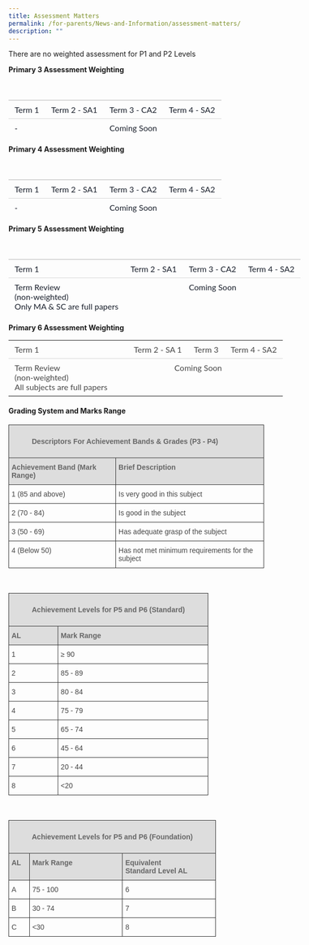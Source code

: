 ```yaml
---
title: Assessment Matters
permalink: /for-parents/News-and-Information/assessment-matters/
description: ""
---
```

There are no weighted assessment for P1 and P2 Levels  

**Primary 3 Assessment Weighting**
<table style="font-family: Lato; border-width: 0px; border-style: solid; border-color: var(--chakra-colors-gray-200); overflow-wrap: break-word; border-collapse: collapse; width: 647.891px; margin-bottom: 1em; color: rgb(26, 32, 44); font-size: 16px;">
	<thead style="box-sizing: border-box; border-width: 0px; border-style: solid; border-color: var(--chakra-colors-gray-200); overflow-wrap: break-word;">
		<tr style="box-sizing: border-box; border-width: 0px; border-style: solid; border-color: var(--chakra-colors-gray-200); overflow-wrap: break-word;">
			<th style="box-sizing: border-box; border-width: 0px 0px 2px; border-style: solid; border-color: rgb(214, 214, 214); overflow-wrap: break-word; text-align: left; border-image: initial; padding: 0.5em 0.75em; vertical-align: top; color: rgb(50, 50, 50);">&nbsp;</th>
			<th style="box-sizing: border-box; border-width: 0px 0px 2px; border-style: solid; border-color: rgb(214, 214, 214); overflow-wrap: break-word; text-align: left; border-image: initial; padding: 0.5em 0.75em; vertical-align: top; color: rgb(50, 50, 50);">&nbsp;</th>
			<th style="box-sizing: border-box; border-width: 0px 0px 2px; border-style: solid; border-color: rgb(214, 214, 214); overflow-wrap: break-word; text-align: left; border-image: initial; padding: 0.5em 0.75em; vertical-align: top; color: rgb(50, 50, 50);">&nbsp;</th>
			<th style="box-sizing: border-box; border-width: 0px 0px 2px; border-style: solid; border-color: rgb(214, 214, 214); overflow-wrap: break-word; text-align: left; border-image: initial; padding: 0.5em 0.75em; vertical-align: top; color: rgb(50, 50, 50);">&nbsp;</th>
		</tr>
	</thead>
	<tbody style="box-sizing: border-box; border-width: 0px; border-style: solid; border-color: var(--chakra-colors-gray-200); overflow-wrap: break-word;">
		<tr style="box-sizing: border-box; border-width: 0px; border-style: solid; border-color: var(--chakra-colors-gray-200); overflow-wrap: break-word;">
			<td style="box-sizing: border-box; border-width: 0px 0px 1px; border-style: solid; border-color: rgb(214, 214, 214); overflow-wrap: break-word; border-image: initial; padding: 0.5em 0.75em; vertical-align: top;">Term 1</td>
			<td style="box-sizing: border-box; border-width: 0px 0px 1px; border-style: solid; border-color: rgb(214, 214, 214); overflow-wrap: break-word; border-image: initial; padding: 0.5em 0.75em; vertical-align: top;">Term 2 - SA1</td>
			<td style="box-sizing: border-box; border-width: 0px 0px 1px; border-style: solid; border-color: rgb(214, 214, 214); overflow-wrap: break-word; border-image: initial; padding: 0.5em 0.75em; vertical-align: top;">Term 3 - CA2</td>
			<td style="box-sizing: border-box; border-width: 0px 0px 1px; border-style: solid; border-color: rgb(214, 214, 214); overflow-wrap: break-word; border-image: initial; padding: 0.5em 0.75em; vertical-align: top;">Term 4 - SA2</td>
		</tr>
		<tr style="box-sizing: border-box; border-width: 0px; border-style: solid; border-color: var(--chakra-colors-gray-200); overflow-wrap: break-word;">
			<td style="box-sizing: border-box; border: 0px solid rgb(214, 214, 214); overflow-wrap: break-word; padding: 0.5em 0.75em; vertical-align: top;">-</td>
			<td style="box-sizing: border-box; border: 0px solid rgb(214, 214, 214); overflow-wrap: break-word; padding: 0.5em 0.75em; vertical-align: top;">&nbsp;</td>
			<td colspan="3" style="box-sizing: border-box; border: 0px solid rgb(214, 214, 214); overflow-wrap: break-word; padding: 0.5em 0.75em; vertical-align: top;">Coming Soon</td>
		</tr>
	</tbody>
</table>


**Primary 4 Assessment Weighting**
<table style="font-family: Lato; border-width: 0px; border-style: solid; border-color: var(--chakra-colors-gray-200); overflow-wrap: break-word; border-collapse: collapse; width: 647.891px; margin-bottom: 1em; color: rgb(26, 32, 44); font-size: 16px;">
	<thead style="box-sizing: border-box; border-width: 0px; border-style: solid; border-color: var(--chakra-colors-gray-200); overflow-wrap: break-word;">
		<tr style="box-sizing: border-box; border-width: 0px; border-style: solid; border-color: var(--chakra-colors-gray-200); overflow-wrap: break-word;">
			<th style="box-sizing: border-box; border-width: 0px 0px 2px; border-style: solid; border-color: rgb(214, 214, 214); overflow-wrap: break-word; text-align: left; border-image: initial; padding: 0.5em 0.75em; vertical-align: top; color: rgb(50, 50, 50);">&nbsp;</th>
			<th style="box-sizing: border-box; border-width: 0px 0px 2px; border-style: solid; border-color: rgb(214, 214, 214); overflow-wrap: break-word; text-align: left; border-image: initial; padding: 0.5em 0.75em; vertical-align: top; color: rgb(50, 50, 50);">&nbsp;</th>
			<th style="box-sizing: border-box; border-width: 0px 0px 2px; border-style: solid; border-color: rgb(214, 214, 214); overflow-wrap: break-word; text-align: left; border-image: initial; padding: 0.5em 0.75em; vertical-align: top; color: rgb(50, 50, 50);">&nbsp;</th>
			<th style="box-sizing: border-box; border-width: 0px 0px 2px; border-style: solid; border-color: rgb(214, 214, 214); overflow-wrap: break-word; text-align: left; border-image: initial; padding: 0.5em 0.75em; vertical-align: top; color: rgb(50, 50, 50);">&nbsp;</th>
		</tr>
	</thead>
	<tbody style="box-sizing: border-box; border-width: 0px; border-style: solid; border-color: var(--chakra-colors-gray-200); overflow-wrap: break-word;">
		<tr style="box-sizing: border-box; border-width: 0px; border-style: solid; border-color: var(--chakra-colors-gray-200); overflow-wrap: break-word;">
			<td style="box-sizing: border-box; border-width: 0px 0px 1px; border-style: solid; border-color: rgb(214, 214, 214); overflow-wrap: break-word; border-image: initial; padding: 0.5em 0.75em; vertical-align: top;">Term 1</td>
			<td style="box-sizing: border-box; border-width: 0px 0px 1px; border-style: solid; border-color: rgb(214, 214, 214); overflow-wrap: break-word; border-image: initial; padding: 0.5em 0.75em; vertical-align: top;">Term 2 - SA1</td>
			<td style="box-sizing: border-box; border-width: 0px 0px 1px; border-style: solid; border-color: rgb(214, 214, 214); overflow-wrap: break-word; border-image: initial; padding: 0.5em 0.75em; vertical-align: top;">Term 3 - CA2</td>
			<td style="box-sizing: border-box; border-width: 0px 0px 1px; border-style: solid; border-color: rgb(214, 214, 214); overflow-wrap: break-word; border-image: initial; padding: 0.5em 0.75em; vertical-align: top;">Term 4 - SA2</td>
		</tr>
		<tr style="box-sizing: border-box; border-width: 0px; border-style: solid; border-color: var(--chakra-colors-gray-200); overflow-wrap: break-word;">
			<td style="box-sizing: border-box; border: 0px solid rgb(214, 214, 214); overflow-wrap: break-word; padding: 0.5em 0.75em; vertical-align: top;">-</td>
			<td style="box-sizing: border-box; border: 0px solid rgb(214, 214, 214); overflow-wrap: break-word; padding: 0.5em 0.75em; vertical-align: top;">&nbsp;</td>
			<td colspan="3" style="box-sizing: border-box; border: 0px solid rgb(214, 214, 214); overflow-wrap: break-word; padding: 0.5em 0.75em; vertical-align: top;">Coming Soon</td>
		</tr>
	</tbody>
</table>


**Primary 5 Assessment Weighting**
<table style="font-family: Lato; border-width: 0px; border-style: solid; border-color: var(--chakra-colors-gray-200); overflow-wrap: break-word; border-collapse: collapse; width: 647.891px; margin-bottom: 1em; color: rgb(26, 32, 44); font-size: 16px;">
	<thead style="box-sizing: border-box; border-width: 0px; border-style: solid; border-color: var(--chakra-colors-gray-200); overflow-wrap: break-word;">
		<tr style="box-sizing: border-box; border-width: 0px; border-style: solid; border-color: var(--chakra-colors-gray-200); overflow-wrap: break-word;">
			<th style="box-sizing: border-box; border-width: 0px 0px 2px; border-style: solid; border-color: rgb(214, 214, 214); overflow-wrap: break-word; text-align: left; border-image: initial; padding: 0.5em 0.75em; vertical-align: top; color: rgb(50, 50, 50);">&nbsp;</th>
			<th style="box-sizing: border-box; border-width: 0px 0px 2px; border-style: solid; border-color: rgb(214, 214, 214); overflow-wrap: break-word; text-align: left; border-image: initial; padding: 0.5em 0.75em; vertical-align: top; color: rgb(50, 50, 50);">&nbsp;</th>
			<th style="box-sizing: border-box; border-width: 0px 0px 2px; border-style: solid; border-color: rgb(214, 214, 214); overflow-wrap: break-word; text-align: left; border-image: initial; padding: 0.5em 0.75em; vertical-align: top; color: rgb(50, 50, 50);">&nbsp;</th>
			<th style="box-sizing: border-box; border-width: 0px 0px 2px; border-style: solid; border-color: rgb(214, 214, 214); overflow-wrap: break-word; text-align: left; border-image: initial; padding: 0.5em 0.75em; vertical-align: top; color: rgb(50, 50, 50);">&nbsp;</th>
		</tr>
	</thead>
	<tbody style="box-sizing: border-box; border-width: 0px; border-style: solid; border-color: var(--chakra-colors-gray-200); overflow-wrap: break-word;">
		<tr style="box-sizing: border-box; border-width: 0px; border-style: solid; border-color: var(--chakra-colors-gray-200); overflow-wrap: break-word;">
			<td style="box-sizing: border-box; border-width: 0px 0px 1px; border-style: solid; border-color: rgb(214, 214, 214); overflow-wrap: break-word; border-image: initial; padding: 0.5em 0.75em; vertical-align: top;">Term 1</td>
			<td style="box-sizing: border-box; border-width: 0px 0px 1px; border-style: solid; border-color: rgb(214, 214, 214); overflow-wrap: break-word; border-image: initial; padding: 0.5em 0.75em; vertical-align: top;">Term 2 - SA1</td>
			<td style="box-sizing: border-box; border-width: 0px 0px 1px; border-style: solid; border-color: rgb(214, 214, 214); overflow-wrap: break-word; border-image: initial; padding: 0.5em 0.75em; vertical-align: top;">Term 3 - CA2</td>
			<td style="box-sizing: border-box; border-width: 0px 0px 1px; border-style: solid; border-color: rgb(214, 214, 214); overflow-wrap: break-word; border-image: initial; padding: 0.5em 0.75em; vertical-align: top;">Term 4 - SA2</td>
		</tr>
		<tr style="box-sizing: border-box; border-width: 0px; border-style: solid; border-color: var(--chakra-colors-gray-200); overflow-wrap: break-word;">
			<td style="box-sizing: border-box; border: 0px solid rgb(214, 214, 214); overflow-wrap: break-word; padding: 0.5em 0.75em; vertical-align: top;">Term Review<br />
			(non-weighted)<br />
			Only MA &amp; SC are full papers</td>
			<td style="box-sizing: border-box; border: 0px solid rgb(214, 214, 214); overflow-wrap: break-word; padding: 0.5em 0.75em; vertical-align: top;">&nbsp;</td>
			<td colspan="3" style="box-sizing: border-box; border: 0px solid rgb(214, 214, 214); overflow-wrap: break-word; padding: 0.5em 0.75em; vertical-align: top;">Coming Soon</td>
		</tr>
	</tbody>
</table>


**Primary 6 Assessment Weighting**

<table style="box-sizing: inherit; font-family: Lato, sans-serif; border-collapse: collapse; border-spacing: 0px; width: 845.328px; color: rgb(72, 72, 72); font-size: 16px;">
	<thead style="box-sizing: inherit;">
	</thead>
	<tbody style="box-sizing: inherit;">
		<tr style="box-sizing: inherit;">
			<td style="box-sizing: inherit; padding: 0.5em 0.75em; vertical-align: top; border-style: solid; border-color: rgb(214, 214, 214); border-image: initial; border-width: 0px 0px 1px;">Term 1</td>
			<td style="box-sizing: inherit; padding: 0.5em 0.75em; vertical-align: top; border-style: solid; border-color: rgb(214, 214, 214); border-image: initial; border-width: 0px 0px 1px;">&nbsp;</td>
			<td style="box-sizing: inherit; padding: 0.5em 0.75em; vertical-align: top; border-style: solid; border-color: rgb(214, 214, 214); border-image: initial; border-width: 0px 0px 1px;">Term 2 - SA 1</td>
			<td style="box-sizing: inherit; padding: 0.5em 0.75em; vertical-align: top; border-style: solid; border-color: rgb(214, 214, 214); border-image: initial; border-width: 0px 0px 1px;">Term 3</td>
			<td style="box-sizing: inherit; padding: 0.5em 0.75em; vertical-align: top; border-style: solid; border-color: rgb(214, 214, 214); border-image: initial; border-width: 0px 0px 1px;">Term 4 - SA2</td>
		</tr>
		<tr style="box-sizing: inherit;">
			<td style="box-sizing: inherit; padding: 0.5em 0.75em; vertical-align: top; border: 0px solid rgb(214, 214, 214);">Term Review<br style="box-sizing: inherit;" />
			(non-weighted)<br style="box-sizing: inherit;" />
			All subjects are full papers</td>
			<td colspan="4" style="box-sizing: inherit; padding: 0.5em 0.75em; vertical-align: top; border: 0px solid rgb(214, 214, 214); text-align: center;">Coming Soon</td>
		</tr>
	</tbody>
</table>


#### Grading System and Marks Range

<table style="border-collapse:collapse;border-spacing:0" class="tg"><thead><tr><th style="background-color:#DDD;border-color:#343434;border-style:solid;border-width:1px;color:#666;font-family:Arial, sans-serif;font-size:14px;font-weight:bold;overflow:hidden;padding:10px 5px;text-align:left;vertical-align:top;word-break:normal" colspan="2"><figure>Descriptors For Achievement Bands &amp; Grades (P3 - P4) <br></th></tr></thead><tbody><tr><td style="background-color:#DDD;border-color:#343434;border-style:solid;border-width:1px;color:#666;font-family:Arial, sans-serif;font-size:14px;font-weight:bold;overflow:hidden;padding:10px 5px;text-align:left;vertical-align:top;word-break:normal">Achievement Band (Mark Range)<br></td><td style="background-color:#DDD;border-color:#343434;border-style:solid;border-width:1px;color:#666;font-family:Arial, sans-serif;font-size:14px;font-weight:bold;overflow:hidden;padding:10px 5px;text-align:left;vertical-align:top;word-break:normal">Brief Description<br></td></tr><tr><td style="border-color:#343434;border-style:solid;border-width:1px;color:#454545;font-family:Arial, sans-serif;font-size:14px;overflow:hidden;padding:10px 5px;text-align:left;vertical-align:top;word-break:normal">1 (85 and above)<br></td><td style="border-color:#343434;border-style:solid;border-width:1px;color:#454545;font-family:Arial, sans-serif;font-size:14px;overflow:hidden;padding:10px 5px;text-align:left;vertical-align:top;word-break:normal">Is very good in this subject<br></td></tr><tr><td style="border-color:#343434;border-style:solid;border-width:1px;color:#454545;font-family:Arial, sans-serif;font-size:14px;overflow:hidden;padding:10px 5px;text-align:left;vertical-align:top;word-break:normal">2 (70 - 84)<br></td><td style="border-color:#343434;border-style:solid;border-width:1px;color:#454545;font-family:Arial, sans-serif;font-size:14px;overflow:hidden;padding:10px 5px;text-align:left;vertical-align:top;word-break:normal">Is good in the subject<br></td></tr><tr><td style="border-color:#343434;border-style:solid;border-width:1px;color:#454545;font-family:Arial, sans-serif;font-size:14px;overflow:hidden;padding:10px 5px;text-align:left;vertical-align:top;word-break:normal">3 (50 - 69)<br></td><td style="border-color:#343434;border-style:solid;border-width:1px;color:#454545;font-family:Arial, sans-serif;font-size:14px;overflow:hidden;padding:10px 5px;text-align:left;vertical-align:top;word-break:normal">Has adequate grasp of the subject<br></td></tr><tr><td style="border-color:#343434;border-style:solid;border-width:1px;color:#454545;font-family:Arial, sans-serif;font-size:14px;overflow:hidden;padding:10px 5px;text-align:left;vertical-align:top;word-break:normal">4 (Below 50)<br></td><td style="border-color:#343434;border-style:solid;border-width:1px;color:#454545;font-family:Arial, sans-serif;font-size:14px;overflow:hidden;padding:10px 5px;text-align:left;vertical-align:top;word-break:normal">Has not met minimum requirements for the subject<br></td></tr></tbody></table><br>

<table class="tg" style="border-collapse:collapse;border-spacing:0">
	<thead>
		<tr>
			<th colspan="3" style="background-color:#DDD;border-color:#343434;border-style:solid;border-width:1px;color:#666;font-family:Arial, sans-serif;font-size:14px;font-weight:bold;overflow:hidden;padding:10px 5px;text-align:left;vertical-align:top;word-break:normal">
			<figure>Achievement Levels for P5 and P6 (Standard)</figure>
			</th>
		</tr>
	</thead>
	<tbody>
		<tr>
			<td style="background-color:#DDD;border-color:#343434;border-style:solid;border-width:1px;color:#666;font-family:Arial, sans-serif;font-size:14px;font-weight:bold;overflow:hidden;padding:10px 5px;text-align:left;vertical-align:top;word-break:normal">AL</td>
			<td style="background-color:#DDD;border-color:#343434;border-style:solid;border-width:1px;color:#666;font-family:Arial, sans-serif;font-size:14px;font-weight:bold;overflow:hidden;padding:10px 5px;text-align:left;vertical-align:top;word-break:normal">Mark Range</td>
		</tr>
		<tr>
			<td style="border-color:#343434;border-style:solid;border-width:1px;color:#454545;font-family:Arial, sans-serif;font-size:14px;overflow:hidden;padding:10px 5px;text-align:left;vertical-align:top;word-break:normal">1</td>
			<td style="border-color:#343434;border-style:solid;border-width:1px;color:#454545;font-family:Arial, sans-serif;font-size:14px;overflow:hidden;padding:10px 5px;text-align:left;vertical-align:top;word-break:normal">&ge; 90</td>
		</tr>
		<tr>
			<td style="border-color:#343434;border-style:solid;border-width:1px;color:#454545;font-family:Arial, sans-serif;font-size:14px;overflow:hidden;padding:10px 5px;text-align:left;vertical-align:top;word-break:normal">2</td>
			<td style="border-color:#343434;border-style:solid;border-width:1px;color:#454545;font-family:Arial, sans-serif;font-size:14px;overflow:hidden;padding:10px 5px;text-align:left;vertical-align:top;word-break:normal">85 - 89</td>
		</tr>
		<tr>
			<td style="border-color:#343434;border-style:solid;border-width:1px;color:#454545;font-family:Arial, sans-serif;font-size:14px;overflow:hidden;padding:10px 5px;text-align:left;vertical-align:top;word-break:normal">3</td>
			<td style="border-color:#343434;border-style:solid;border-width:1px;color:#454545;font-family:Arial, sans-serif;font-size:14px;overflow:hidden;padding:10px 5px;text-align:left;vertical-align:top;word-break:normal">80 - 84</td>
		</tr>
		<tr>
			<td style="border-color:#343434;border-style:solid;border-width:1px;color:#454545;font-family:Arial, sans-serif;font-size:14px;overflow:hidden;padding:10px 5px;text-align:left;vertical-align:top;word-break:normal">4</td>
			<td style="border-color:#343434;border-style:solid;border-width:1px;color:#454545;font-family:Arial, sans-serif;font-size:14px;overflow:hidden;padding:10px 5px;text-align:left;vertical-align:top;word-break:normal">75 - 79</td>
		</tr>
		<tr>
			<td style="border-color:#343434;border-style:solid;border-width:1px;color:#454545;font-family:Arial, sans-serif;font-size:14px;overflow:hidden;padding:10px 5px;text-align:left;vertical-align:top;word-break:normal">5</td>
			<td style="border-color:#343434;border-style:solid;border-width:1px;color:#454545;font-family:Arial, sans-serif;font-size:14px;overflow:hidden;padding:10px 5px;text-align:left;vertical-align:top;word-break:normal">65 - 74</td>
		</tr>
		<tr>
			<td style="border-color:#343434;border-style:solid;border-width:1px;color:#454545;font-family:Arial, sans-serif;font-size:14px;overflow:hidden;padding:10px 5px;text-align:left;vertical-align:top;word-break:normal">6</td>
			<td style="border-color:#343434;border-style:solid;border-width:1px;color:#454545;font-family:Arial, sans-serif;font-size:14px;overflow:hidden;padding:10px 5px;text-align:left;vertical-align:top;word-break:normal">45 - 64</td>
		</tr>
		<tr>
			<td style="border-color:#343434;border-style:solid;border-width:1px;color:#454545;font-family:Arial, sans-serif;font-size:14px;overflow:hidden;padding:10px 5px;text-align:left;vertical-align:top;word-break:normal">7</td>
			<td style="border-color:#343434;border-style:solid;border-width:1px;color:#454545;font-family:Arial, sans-serif;font-size:14px;overflow:hidden;padding:10px 5px;text-align:left;vertical-align:top;word-break:normal">20 - 44</td>
		</tr>
		<tr>
			<td style="border-color:#343434;border-style:solid;border-width:1px;color:#454545;font-family:Arial, sans-serif;font-size:14px;overflow:hidden;padding:10px 5px;text-align:left;vertical-align:top;word-break:normal">8</td>
			<td style="border-color:#343434;border-style:solid;border-width:1px;color:#454545;font-family:Arial, sans-serif;font-size:14px;overflow:hidden;padding:10px 5px;text-align:left;vertical-align:top;word-break:normal">&lt;20</td>
		</tr>
	</tbody>
</table>

<br>

<table class="tg" style="border-collapse:collapse;border-spacing:0">
	<thead>
		<tr>
			<th colspan="4" style="background-color:#DDD;border-color:#343434;border-style:solid;border-width:1px;color:#666;font-family:Arial, sans-serif;font-size:14px;font-weight:bold;overflow:hidden;padding:10px 5px;text-align:left;vertical-align:top;word-break:normal">
			<figure>Achievement Levels for P5 and P6 (Foundation)</figure>
			</th>
		</tr>
	</thead>
	<tbody>
		<tr>
			<td style="background-color:#DDD;border-color:#343434;border-style:solid;border-width:1px;color:#666;font-family:Arial, sans-serif;font-size:14px;font-weight:bold;overflow:hidden;padding:10px 5px;text-align:left;vertical-align:top;word-break:normal">AL</td>
			<td style="background-color:#DDD;border-color:#343434;border-style:solid;border-width:1px;color:#666;font-family:Arial, sans-serif;font-size:14px;font-weight:bold;overflow:hidden;padding:10px 5px;text-align:left;vertical-align:top;word-break:normal">Mark Range&nbsp; &nbsp; &nbsp; &nbsp; &nbsp; &nbsp;</td>
			<td style="background-color:#DDD;border-color:#343434;border-style:solid;border-width:1px;color:#666;font-family:Arial, sans-serif;font-size:14px;font-weight:bold;overflow:hidden;padding:10px 5px;text-align:left;vertical-align:top;word-break:normal">Equivalent<br />
			​Standard Level AL</td>
		</tr>
		<tr>
			<td style="border-color:#343434;border-style:solid;border-width:1px;color:#454545;font-family:Arial, sans-serif;font-size:14px;overflow:hidden;padding:10px 5px;text-align:left;vertical-align:top;word-break:normal">A</td>
			<td style="border-color:#343434;border-style:solid;border-width:1px;color:#454545;font-family:Arial, sans-serif;font-size:14px;overflow:hidden;padding:10px 5px;text-align:left;vertical-align:top;word-break:normal">75 - 100</td>
			<td style="border-color:#343434;border-style:solid;border-width:1px;color:#454545;font-family:Arial, sans-serif;font-size:14px;overflow:hidden;padding:10px 5px;text-align:left;vertical-align:top;word-break:normal">6</td>
		</tr>
		<tr>
			<td style="border-color:#343434;border-style:solid;border-width:1px;color:#454545;font-family:Arial, sans-serif;font-size:14px;overflow:hidden;padding:10px 5px;text-align:left;vertical-align:top;word-break:normal">B</td>
			<td style="border-color:#343434;border-style:solid;border-width:1px;color:#454545;font-family:Arial, sans-serif;font-size:14px;overflow:hidden;padding:10px 5px;text-align:left;vertical-align:top;word-break:normal">30 - 74</td>
			<td style="border-color:#343434;border-style:solid;border-width:1px;color:#454545;font-family:Arial, sans-serif;font-size:14px;overflow:hidden;padding:10px 5px;text-align:left;vertical-align:top;word-break:normal">7</td>
		</tr>
		<tr>
			<td style="border-color:#343434;border-style:solid;border-width:1px;color:#454545;font-family:Arial, sans-serif;font-size:14px;overflow:hidden;padding:10px 5px;text-align:left;vertical-align:top;word-break:normal">C</td>
			<td style="border-color:#343434;border-style:solid;border-width:1px;color:#454545;font-family:Arial, sans-serif;font-size:14px;overflow:hidden;padding:10px 5px;text-align:left;vertical-align:top;word-break:normal">&lt;30</td>
			<td style="border-color:#343434;border-style:solid;border-width:1px;color:#454545;font-family:Arial, sans-serif;font-size:14px;overflow:hidden;padding:10px 5px;text-align:left;vertical-align:top;word-break:normal">8</td>
		</tr>
	</tbody>
</table>